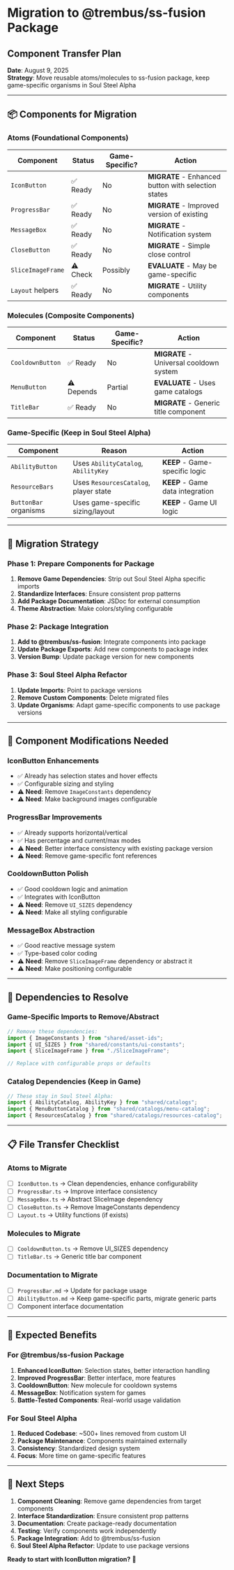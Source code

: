 # Migration to @trembus/ss-fusion Package
## Component Transfer Plan

**Date**: August 9, 2025  
**Strategy**: Move reusable atoms/molecules to ss-fusion package, keep game-specific organisms in Soul Steel Alpha

---

## 📦 **Components for Migration**

### **Atoms (Foundational Components)**
| Component | Status | Game-Specific? | Action |
|-----------|--------|----------------|--------|
| `IconButton` | ✅ Ready | No | **MIGRATE** - Enhanced button with selection states |
| `ProgressBar` | ✅ Ready | No | **MIGRATE** - Improved version of existing |
| `MessageBox` | ✅ Ready | No | **MIGRATE** - Notification system |
| `CloseButton` | ✅ Ready | No | **MIGRATE** - Simple close control |
| `SliceImageFrame` | ⚠️ Check | Possibly | **EVALUATE** - May be game-specific |
| `Layout` helpers | ✅ Ready | No | **MIGRATE** - Utility components |

### **Molecules (Composite Components)**
| Component | Status | Game-Specific? | Action |
|-----------|--------|----------------|--------|
| `CooldownButton` | ✅ Ready | No | **MIGRATE** - Universal cooldown system |
| `MenuButton` | ⚠️ Depends | Partial | **EVALUATE** - Uses game catalogs |
| `TitleBar` | ✅ Ready | No | **MIGRATE** - Generic title component |

### **Game-Specific (Keep in Soul Steel Alpha)**
| Component | Reason | Action |
|-----------|--------|--------|
| `AbilityButton` | Uses `AbilityCatalog`, `AbilityKey` | **KEEP** - Game-specific logic |
| `ResourceBars` | Uses `ResourcesCatalog`, player state | **KEEP** - Game data integration |
| `ButtonBar` organisms | Uses game-specific sizing/layout | **KEEP** - Game UI logic |

---

## 🎯 **Migration Strategy**

### **Phase 1: Prepare Components for Package**
1. **Remove Game Dependencies**: Strip out Soul Steel Alpha specific imports
2. **Standardize Interfaces**: Ensure consistent prop patterns
3. **Add Package Documentation**: JSDoc for external consumption
4. **Theme Abstraction**: Make colors/styling configurable

### **Phase 2: Package Integration**  
1. **Add to @trembus/ss-fusion**: Integrate components into package
2. **Update Package Exports**: Add new components to package index
3. **Version Bump**: Update package version for new components

### **Phase 3: Soul Steel Alpha Refactor**
1. **Update Imports**: Point to package versions
2. **Remove Custom Components**: Delete migrated files
3. **Update Organisms**: Adapt game-specific components to use package versions

---

## 🔧 **Component Modifications Needed**

### **IconButton Enhancements**
- ✅ Already has selection states and hover effects
- ✅ Configurable sizing and styling
- ⚠️ **Need**: Remove `ImageConstants` dependency
- ⚠️ **Need**: Make background images configurable

### **ProgressBar Improvements**  
- ✅ Already supports horizontal/vertical
- ✅ Has percentage and current/max modes
- ⚠️ **Need**: Better interface consistency with existing package version
- ⚠️ **Need**: Remove game-specific font references

### **CooldownButton Polish**
- ✅ Good cooldown logic and animation
- ✅ Integrates with IconButton
- ⚠️ **Need**: Remove `UI_SIZES` dependency
- ⚠️ **Need**: Make all styling configurable

### **MessageBox Abstraction**
- ✅ Good reactive message system
- ✅ Type-based color coding
- ⚠️ **Need**: Remove `SliceImageFrame` dependency or abstract it
- ⚠️ **Need**: Make positioning configurable

---

## 🚫 **Dependencies to Resolve**

### **Game-Specific Imports to Remove/Abstract**
```typescript
// Remove these dependencies:
import { ImageConstants } from "shared/asset-ids";
import { UI_SIZES } from "shared/constants/ui-constants";
import { SliceImageFrame } from "./SliceImageFrame";

// Replace with configurable props or defaults
```

### **Catalog Dependencies (Keep in Game)**
```typescript
// These stay in Soul Steel Alpha:
import { AbilityCatalog, AbilityKey } from "shared/catalogs";
import { MenuButtonCatalog } from "shared/catalogs/menu-catalog";
import { ResourcesCatalog } from "shared/catalogs/resources-catalog";
```

---

## 📋 **File Transfer Checklist**

### **Atoms to Migrate**
- [ ] `IconButton.ts` → Clean dependencies, enhance configurability
- [ ] `ProgressBar.ts` → Improve interface consistency  
- [ ] `MessageBox.ts` → Abstract SliceImage dependency
- [ ] `CloseButton.ts` → Remove ImageConstants dependency
- [ ] `Layout.ts` → Utility functions (if exists)

### **Molecules to Migrate**
- [ ] `CooldownButton.ts` → Remove UI_SIZES dependency
- [ ] `TitleBar.ts` → Generic title bar component

### **Documentation to Migrate**
- [ ] `ProgressBar.md` → Update for package usage
- [ ] `AbilityButton.md` → Keep game-specific parts, migrate generic parts
- [ ] Component interface documentation

---

## 🎉 **Expected Benefits**

### **For @trembus/ss-fusion Package**
1. **Enhanced IconButton**: Selection states, better interaction handling
2. **Improved ProgressBar**: Better interface, more features
3. **CooldownButton**: New molecule for cooldown systems
4. **MessageBox**: Notification system for games
5. **Battle-Tested Components**: Real-world usage validation

### **For Soul Steel Alpha**
1. **Reduced Codebase**: ~500+ lines removed from custom UI
2. **Package Maintenance**: Components maintained externally
3. **Consistency**: Standardized design system
4. **Focus**: More time on game-specific features

---

## 🚀 **Next Steps**

1. **Component Cleaning**: Remove game dependencies from target components
2. **Interface Standardization**: Ensure consistent prop patterns
3. **Documentation**: Create package-ready documentation
4. **Testing**: Verify components work independently
5. **Package Integration**: Add to @trembus/ss-fusion
6. **Soul Steel Alpha Refactor**: Update to use package versions

**Ready to start with IconButton migration?** 🎯
